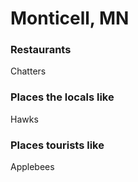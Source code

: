# Monticell, MN

### Restaurants
Chatters

### Places the locals like
Hawks

### Places tourists like
Applebees
